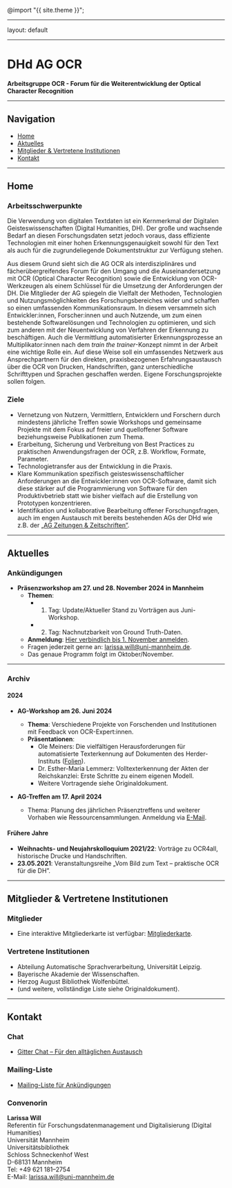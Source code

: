 @import "{{ site.theme }}";

---
layout: default

---

# DHd AG OCR
**Arbeitsgruppe OCR - Forum für die Weiterentwicklung der Optical Character Recognition**

---

## Navigation
- [Home](#home)
- [Aktuelles](#aktuelles)
- [Mitglieder & Vertretene Institutionen](#mitglieder--vertretene-institutionen)
- [Kontakt](#kontakt)

---

## Home

### Arbeitsschwerpunkte
Die Verwendung von digitalen Textdaten ist ein Kernmerkmal der Digitalen Geisteswissenschaften (Digital Humanities, DH). Der große und wachsende Bedarf an diesen Forschungsdaten setzt jedoch voraus, dass effiziente Technologien mit einer hohen Erkennungsgenauigkeit sowohl für den Text als auch für die zugrundeliegende Dokumentstruktur zur Verfügung stehen.

Aus diesem Grund sieht sich die AG OCR als interdisziplinäres und fächerübergreifendes Forum für den Umgang und die Auseinandersetzung mit OCR (Optical Character Recognition) sowie die Entwicklung von OCR-Werkzeugen als einem Schlüssel für die Umsetzung der Anforderungen der DH. Die Mitglieder der AG spiegeln die Vielfalt der Methoden, Technologien und Nutzungsmöglichkeiten des Forschungsbereiches wider und schaffen so einen umfassenden Kommunikationsraum. In diesem versammeln sich Entwickler:innen, Forscher:innen und auch Nutzende, um zum einen bestehende Softwarelösungen und Technologien zu optimieren, und sich zum anderen mit der Neuentwicklung von Verfahren der Erkennung zu beschäftigen. Auch die Vermittlung automatisierter Erkennungsprozesse an Multiplikator:innen nach dem *train the trainer*-Konzept nimmt in der Arbeit eine wichtige Rolle ein. Auf diese Weise soll ein umfassendes Netzwerk aus Ansprechpartnern für den direkten, praxisbezogenen Erfahrungsaustausch über die OCR von Drucken, Handschriften, ganz unterschiedliche Schrifttypen und Sprachen geschaffen werden. Eigene Forschungsprojekte sollen folgen.

### Ziele
- Vernetzung von Nutzern, Vermittlern, Entwicklern und Forschern durch mindestens jährliche Treffen sowie Workshops und gemeinsame Projekte mit dem Fokus auf freier und quelloffener Software beziehungsweise Publikationen zum Thema.
- Erarbeitung, Sicherung und Verbreitung von Best Practices zu praktischen Anwendungsfragen der OCR, z.B. Workflow, Formate, Parameter.
- Technologietransfer aus der Entwicklung in die Praxis.
- Klare Kommunikation spezifisch geisteswissenschaftlicher Anforderungen an die Entwickler:innen von OCR-Software, damit sich diese stärker auf die Programmierung von Software für den Produktivbetrieb statt wie bisher vielfach auf die Erstellung von Prototypen konzentrieren.
- Identifikation und kollaborative Bearbeitung offener Forschungsfragen, auch im engen Austausch mit bereits bestehenden AGs der DHd wie z.B. der [„AG Zeitungen & Zeitschriften”](https://dhd-ag-zz.github.io/).

---

## Aktuelles

### Ankündigungen
- **Präsenzworkshop am 27. und 28. November 2024 in Mannheim**
  - **Themen**:
    - 1. Tag: Update/Aktueller Stand zu Vorträgen aus Juni-Workshop.
    - 2. Tag: Nachnutzbarkeit von Ground Truth-Daten.
  - **Anmeldung**: [Hier verbindlich bis 1. November anmelden](https://terminplaner6.dfn.de/b/b9880401688ec90819931db6a64cd30a-827916).
  - Fragen jederzeit gerne an: [larissa.will@uni-mannheim.de](mailto:larissa.will@uni-mannheim.de).
  - Das genaue Programm folgt im Oktober/November.

---

### Archiv

#### **2024**
- **AG-Workshop am 26. Juni 2024**  
  - **Thema**: Verschiedene Projekte von Forschenden und Institutionen mit Feedback von OCR-Expert:innen.  
  - **Präsentationen**:
    - Ole Meiners: Die vielfältigen Herausforderungen für automatisierte Texterkennung auf Dokumenten des Herder-Instituts ([Folien](slides/2024-06-26_Meiners_PUB.pdf)).
    - Dr. Esther-Maria Lemmerz: Volltexterkennung der Akten der Reichskanzlei: Erste Schritte zu einem eigenen Modell.
    - Weitere Vortragende siehe Originaldokument.

- **AG-Treffen am 17. April 2024**  
  - Thema: Planung des jährlichen Präsenztreffens und weiterer Vorhaben wie Ressourcensammlungen. Anmeldung via [E-Mail](mailto:larissa.will@uni-mannheim.de).

#### **Frühere Jahre**
- **Weihnachts- und Neujahrskolloquium 2021/22**: Vorträge zu OCR4all, historische Drucke und Handschriften.  
- **23.05.2021**: Veranstaltungsreihe „Vom Bild zum Text – praktische OCR für die DH”.

---

## Mitglieder & Vertretene Institutionen

### Mitglieder
- Eine interaktive Mitgliederkarte ist verfügbar: [Mitgliederkarte](assets/other/ag_ocr_member_map.html).

### Vertretene Institutionen
- Abteilung Automatische Sprachverarbeitung, Universität Leipzig.
- Bayerische Akademie der Wissenschaften.
- Herzog August Bibliothek Wolfenbüttel.
- (und weitere, vollständige Liste siehe Originaldokument).

---

## Kontakt

### Chat
- [Gitter Chat – Für den alltäglichen Austausch](https://gitter.im/ag-ocr/community)

### Mailing-Liste
- [Mailing-Liste für Ankündigungen](https://lists.uni-wuerzburg.de/mailman/listinfo/ag-ocr)

### Convenorin
**Larissa Will**  
Referentin für Forschungsdatenmanagement und Digitalisierung (Digital Humanities)  
Universität Mannheim  
Universitätsbibliothek  
Schloss Schneckenhof West  
D-68131 Mannheim  
Tel: +49 621 181–2754  
E-Mail: [larissa.will@uni-mannheim.de](mailto:larissa.will@uni-mannheim.de)

